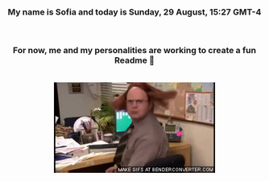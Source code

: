 


<div align="center">
<h3 >My name is Sofia and today is Sunday, 29 August, 15:27 GMT-4</h3><br>
<h3 >For now, me and my personalities are working to create a fun Readme 👋
</h3><br>
<img src='img/dwight.gif' alt='working...'/>
</div>
